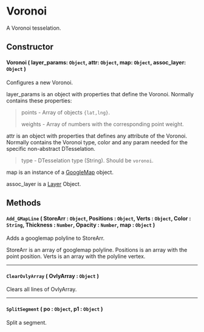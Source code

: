 # Voronoi
A Voronoi tesselation.

## Constructor

#### Voronoi ( layer_params: `Object`, attr: `Object`, map: `Object`, assoc_layer: `Object` )
 Configures a new Voronoi.

 layer_params is an object with properties that define the Voronoi. Normally contains these properties:

 > points - Array of objects `{lat,lng}`.
 >
 > weights - Array of numbers with the corresponding point weight.

 attr is an object with properties that defines any attribute of the Voronoi. Normally contains the Voronoi type, color and any param needed for the specific non-abstract DTesselation.

 > type - DTesselation type (String). Should be `voronoi`.

 map is an instance of a [GoogleMap](https://developers.google.com/maps/documentation/javascript/reference#Map) object.

 assoc_layer is a [Layer](/docs/docs/Layers/Layer.md) Object.

## Methods

#### `Add_GMapLine` ( StoreArr : `Object`, Positions : `Object`, Verts : `Object`, Color : `String`, Thickness : `Number`, Opacity : `Number`, map : `Object` )
  Adds a googlemap polyline to StoreArr.

  StoreArr is an array of googlemap polyline. Positions is an array with the point position. Verts is an array with the polyline vertex.

---

#### `ClearOvlyArray` ( OvlyArray : `Object` )
  Clears all lines of OvlyArray.

---

#### `SplitSegment` ( po : `Object`, p1 : `Object` )
  Split a segment.